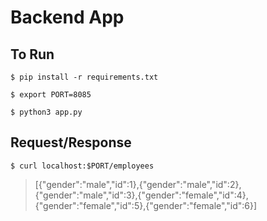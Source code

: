 # Backend App

## To Run
`$ pip install -r requirements.txt`

`$ export PORT=8085`

`$ python3 app.py`

## Request/Response
`$ curl localhost:$PORT/employees`
> [{"gender":"male","id":1},{"gender":"male","id":2},{"gender":"male","id":3},{"gender":"female","id":4},{"gender":"female","id":5},{"gender":"female","id":6}]
